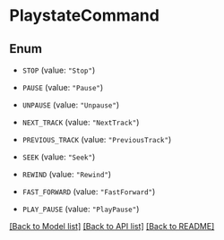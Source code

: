 # PlaystateCommand

## Enum


* `STOP` (value: `"Stop"`)

* `PAUSE` (value: `"Pause"`)

* `UNPAUSE` (value: `"Unpause"`)

* `NEXT_TRACK` (value: `"NextTrack"`)

* `PREVIOUS_TRACK` (value: `"PreviousTrack"`)

* `SEEK` (value: `"Seek"`)

* `REWIND` (value: `"Rewind"`)

* `FAST_FORWARD` (value: `"FastForward"`)

* `PLAY_PAUSE` (value: `"PlayPause"`)


[[Back to Model list]](../README.md#documentation-for-models) [[Back to API list]](../README.md#documentation-for-api-endpoints) [[Back to README]](../README.md)


